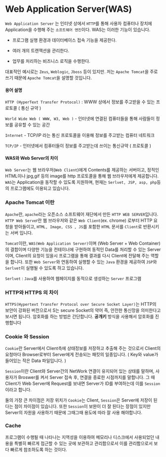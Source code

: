 
# **Web Application Server(WAS)**

`Web Application Server` 는 인터넷 상에서 `HTTP`를 통해 사용자 컴퓨터나  장치에 Application을 수행해 주는 `소프트웨어 엔진`이다. WAS는 이러한 기능이 있습니다.

- 프로그램 실행 환경과 데이터베이스 접속 기능을 제공한다.

- 여러 개의 트랜잭션을 관리한다.

- 업무를 처리하는 비즈니스 로직을 수행한다.

대표적인 예시로는 `Zeus`, `Weblogic`, `Jboss` 등이 있지만. 저는 `Apache Tomcat`을 주로 쓰기 때문에
`Apache Tomcat`을 설명할 것입니다.



#### 용어 설명


`HTTP (HyperText Transfer Protocol)` : WWW 상에서 정보를 주고받을 수 있는 프로토콜 ( 통신 규약 )

`World Wide Web ( WWW, W3, Web )` - 인터넷에 연결된 컴퓨터들을 통해 사람들이 정보를 공유할 수 있는 공간

`Internet` - TCP/IP 라는 통신 프로토콜을 이용해 정보를 주고받는 컴퓨터 네트워크

`TCP/IP` - 인터넷에서 컴퓨터들이 정보를 주고받는데 쓰이는 통신규약 ( 프로토콜 )



#### WAS와 Web Server의 차이 

`Web Server`는 웹 브라우저(`Web Client`)에게 Contents를 제공하는 서버이고, 정적인 HTML이나 jpg,gif 등의 image를 http 프로토콜을 통해 웹 브라우저에게 제공합니다.   `WAS`는 Application을 동작할 수 있도록 지원하며, 현재는 `Serlvet, JSP, asp, php`등의 프로그램에도 이용되고 있습니다.



### Apache Tomcat 이란 

`Apache`란, `apache`라는 오픈소스 소프트웨어 재단에서 만든 `HTTP WEB SERVER`입니다. `HTTP Web Serve`r란 웹 브라우저와 같은 `Web Client`(ex. chrome) 로부터 HTTP 요청을 받아들이고, `HTML, Image, CSS , JS`를 포함한 `HTML` 문서를 `Client`로 반환시키는 서버 입니다.

`Tomcat`이란, `WAS(Web Application Server)`이며 (Web Server + Web Container)의 결합이며 다양한 기능을 컨테이너에 구현하여 동적인 Data를 처리할 수 있는 Server이며, Client의 요청이 있을시 프로그램을 통해 결과를 다시 Client에 전달해 주는 역할을 합니다. 또한 `Web Server`와 연동하여 실행할 수 있는 `Java` 환경을 제공하여 `JSP`와 `Serlvet`이 실행될 수 있도록 하고 있습니다.



`Serlvet` : `Java`를 사용하여 웹페이지를 동적으로 생성하는 `Server` 프로그램

### HTTP와 HTTPS 의 차이 

`HTTPS(Hypertext Transfer Protocol over Secure Socket Layer)`는 HTTP의 보안이 강화된 버전으로서 S는 secure Socket의 약어 즉, 안전한 통신망을 의미한다고 보시면 됩니다. 암호화를 하는 방법은 간단합니다. **공개키** 방식을 사용해서 암호화를 진행합니다



### Cookie 와 Session

`Cookie`란 Server에서 Client측에 상태정보를 저장하고 추출해 주는 것으로서 Client의 요청마다 Browser로부터 Server에게 전송되는 패킷의 일종입니다.  ( Key와 value가 들어있는 작은 Data 파일입니다. )

`Session`이란 Client와 Server간의 NetWork 연결이 유지되어 있는 상태를 말하며, 사용자가 Broswer를 켜서 Server 접속 후, 연결을 종료한 시점까지를 말합니다. 그 때 Client가 Web Server에 Request를 보내면 Server가 ID를 부여하는데 이를 `Session`이라고 합니다. 

둘의 가장 큰 차이점은 저장 위치가 `Cookie`는 Client, `Session`은 Server에 저장이 된다는 점이 차이점이 있습니다. 또한 `Session`이 보완이 더 잘 된다는 장점이 있지만 Server의 자원을 사용하기 때문에 그때그때 용도에 따라 잘 사용 해야합니다. 



### Cache

프로그램이 수행될 때 나타나는 지역성을 이용하여 메모리나 디스크에서 사용되었던 내용을 특별히 빠르게 접근할 수 있는 곳에 보관하고 관리함으로서 이를 관리함으로서 보다 빠르게 참조하도록 하는 것이다.